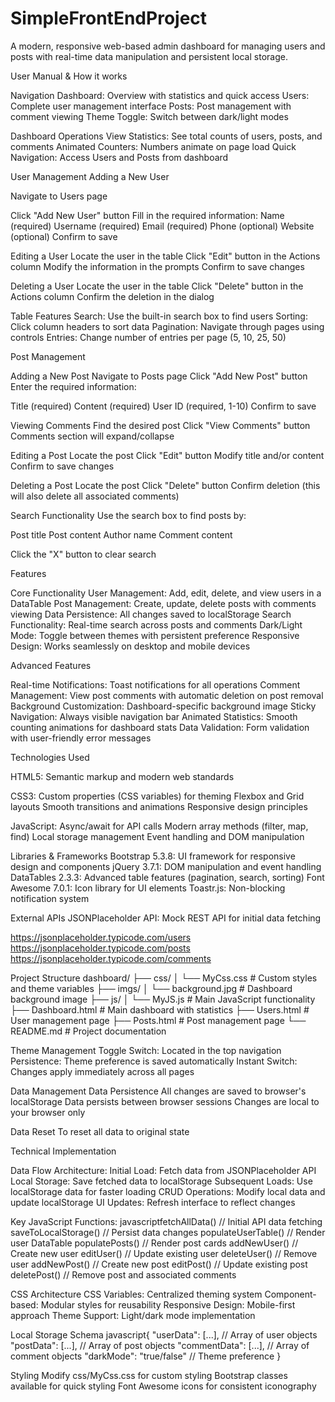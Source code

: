 # SimpleFrontEndProject
A modern, responsive web-based admin dashboard for managing users and posts with real-time data manipulation and persistent local storage.

User Manual & How it works 

Navigation
Dashboard: Overview with statistics and quick access
Users: Complete user management interface
Posts: Post management with comment viewing
Theme Toggle: Switch between dark/light modes

Dashboard Operations
View Statistics: See total counts of users, posts, and comments
Animated Counters: Numbers animate on page load
Quick Navigation: Access Users and Posts from dashboard

User Management
Adding a New User

Navigate to Users page

Click "Add New User" button
Fill in the required information:
Name (required)
Username (required)
Email (required)
Phone (optional)
Website (optional)
Confirm to save

Editing a User
Locate the user in the table
Click "Edit" button in the Actions column
Modify the information in the prompts
Confirm to save changes

Deleting a User
Locate the user in the table
Click "Delete" button in the Actions column
Confirm the deletion in the dialog

Table Features
Search: Use the built-in search box to find users
Sorting: Click column headers to sort data
Pagination: Navigate through pages using controls
Entries: Change number of entries per page (5, 10, 25, 50)

Post Management

Adding a New Post
Navigate to Posts page
Click "Add New Post" button
Enter the required information:

Title (required)
Content (required)
User ID (required, 1-10)
Confirm to save

Viewing Comments
Find the desired post
Click "View Comments" button
Comments section will expand/collapse

Editing a Post
Locate the post
Click "Edit" button
Modify title and/or content
Confirm to save changes

Deleting a Post
Locate the post
Click "Delete" button
Confirm deletion (this will also delete all associated comments)

Search Functionality
Use the search box to find posts by:

Post title
Post content
Author name
Comment content

Click the "X" button to clear search

Features  

Core Functionality
User Management: Add, edit, delete, and view users in a DataTable
Post Management: Create, update, delete posts with comments viewing
Data Persistence: All changes saved to localStorage
Search Functionality: Real-time search across posts and comments
Dark/Light Mode: Toggle between themes with persistent preference
Responsive Design: Works seamlessly on desktop and mobile devices

Advanced Features 

Real-time Notifications: Toast notifications for all operations
Comment Management: View post comments with automatic deletion on post removal
Background Customization: Dashboard-specific background image
Sticky Navigation: Always visible navigation bar
Animated Statistics: Smooth counting animations for dashboard stats
Data Validation: Form validation with user-friendly error messages

Technologies Used

HTML5: Semantic markup and modern web standards

CSS3:
Custom properties (CSS variables) for theming
Flexbox and Grid layouts
Smooth transitions and animations
Responsive design principles

JavaScript:
Async/await for API calls
Modern array methods (filter, map, find)
Local storage management
Event handling and DOM manipulation

Libraries & Frameworks
Bootstrap 5.3.8: UI framework for responsive design and components
jQuery 3.7.1: DOM manipulation and event handling
DataTables 2.3.3: Advanced table features (pagination, search, sorting)
Font Awesome 7.0.1: Icon library for UI elements
Toastr.js: Non-blocking notification system

External APIs
JSONPlaceholder API: Mock REST API for initial data fetching

https://jsonplaceholder.typicode.com/users
https://jsonplaceholder.typicode.com/posts
https://jsonplaceholder.typicode.com/comments

Project Structure
dashboard/
├── css/
│   └── MyCss.css              # Custom styles and theme variables
├── imgs/
│   └── background.jpg         # Dashboard background image
├── js/
│   └── MyJS.js               # Main JavaScript functionality
├── Dashboard.html            # Main dashboard with statistics
├── Users.html               # User management page
├── Posts.html               # Post management page
└── README.md               # Project documentation

Theme Management
Toggle Switch: Located in the top navigation
Persistence: Theme preference is saved automatically
Instant Switch: Changes apply immediately across all pages

Data Management
Data Persistence
All changes are saved to browser's localStorage
Data persists between browser sessions
Changes are local to your browser only

Data Reset
To reset all data to original state

Technical Implementation

Data Flow Architecture:
Initial Load: Fetch data from JSONPlaceholder API
Local Storage: Save fetched data to localStorage
Subsequent Loads: Use localStorage data for faster loading
CRUD Operations: Modify local data and update localStorage
UI Updates: Refresh interface to reflect changes

Key JavaScript Functions:
javascriptfetchAllData()        // Initial API data fetching
saveToLocalStorage()  // Persist data changes
populateUserTable()   // Render user DataTable
populatePosts()       // Render post cards
addNewUser()         // Create new user
editUser()           // Update existing user
deleteUser()         // Remove user
addNewPost()         // Create new post
editPost()           // Update existing post
deletePost()         // Remove post and associated comments

CSS Architecture
CSS Variables: Centralized theming system
Component-based: Modular styles for reusability
Responsive Design: Mobile-first approach
Theme Support: Light/dark mode implementation

Local Storage Schema
javascript{
  "userData": [...],      // Array of user objects
  "postData": [...],      // Array of post objects
  "commentData": [...],   // Array of comment objects
  "darkMode": "true/false" // Theme preference
}

Styling
Modify css/MyCss.css for custom styling
Bootstrap classes available for quick styling
Font Awesome icons for consistent iconography
